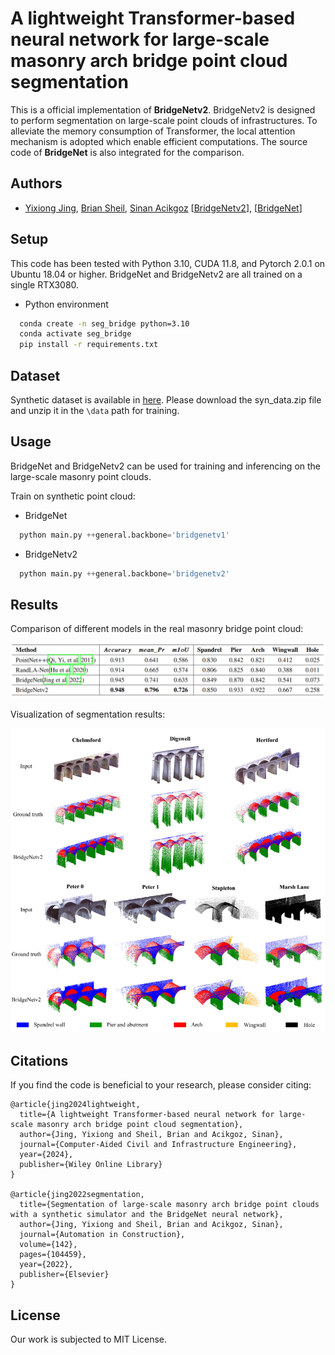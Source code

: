 # A lightweight Transformer-based neural network for large-scale masonry arch bridge point cloud segmentation

This is a official implementation of **BridgeNetv2**. BridgeNetv2 is designed to perform segmentation on large-scale point clouds of infrastructures. To alleviate the memory consumption of Transformer, the local attention mechanism is adopted which enable efficient computations. The source code of **BridgeNet** is also integrated for the comparison.

## Authors

- [Yixiong Jing](https://www.researchgate.net/profile/Yixiong_Jing2), [Brian Sheil](https://www.construction.cam.ac.uk/staff/dr-brian-sheil), [Sinan Acikgoz](https://eng.ox.ac.uk/people/sinan-acikgoz/)
[[BridgeNetv2](https://onlinelibrary.wiley.com/doi/full/10.1111/mice.13201)], [[BridgeNet](https://www.sciencedirect.com/science/article/pii/S0926580522003326)]


## Setup
This code has been tested with Python 3.10, CUDA 11.8, and Pytorch 2.0.1 on Ubuntu 18.04 or higher. BridgeNet and BridgeNetv2 are all trained on a single RTX3080.
- Python environment

```bash
  conda create -n seg_bridge python=3.10
  conda activate seg_bridge
  pip install -r requirements.txt
```
    
## Dataset 
Synthetic dataset is available in [here](https://huggingface.co/datasets/jing222/syn_masonry_bridge/tree/main). Please download the syn_data.zip file and unzip it in the `\data` path for training.


## Usage

BridgeNet and BridgeNetv2 can be used for training and inferencing on the large-scale masonry point clouds.

Train on synthetic point cloud:

- BridgeNet
```python
  python main.py ++general.backbone='bridgenetv1'
```
- BridgeNetv2 
```python
  python main.py ++general.backbone='bridgenetv2'
```

## Results

Comparison of different models in the real masonry bridge point cloud:

![Results](/img/perform_comparison.png)

Visualization of segmentation results:

![Results](/img/results.png)

## Citations

If you find the code is beneficial to your research, please consider citing:

```cite
@article{jing2024lightweight,
  title={A lightweight Transformer-based neural network for large-scale masonry arch bridge point cloud segmentation},
  author={Jing, Yixiong and Sheil, Brian and Acikgoz, Sinan},
  journal={Computer-Aided Civil and Infrastructure Engineering},
  year={2024},
  publisher={Wiley Online Library}
}

@article{jing2022segmentation,
  title={Segmentation of large-scale masonry arch bridge point clouds with a synthetic simulator and the BridgeNet neural network},
  author={Jing, Yixiong and Sheil, Brian and Acikgoz, Sinan},
  journal={Automation in Construction},
  volume={142},
  pages={104459},
  year={2022},
  publisher={Elsevier}
}
```

## License

Our work is subjected to MIT License.

